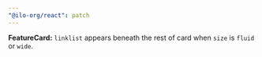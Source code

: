 ```yaml
---
"@ilo-org/react": patch
---
```


**FeatureCard:** `linklist` appears beneath the rest of card when `size` is `fluid` or `wide`.

